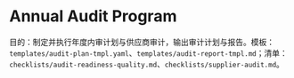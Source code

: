 # Annual Audit Program

目的：制定并执行年度内审计划与供应商审计，输出审计计划与报告。模板：`templates/audit-plan-tmpl.yaml`、`templates/audit-report-tmpl.md`；清单：`checklists/audit-readiness-quality.md`、`checklists/supplier-audit.md`。
